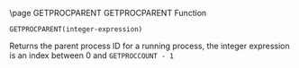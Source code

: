 \page GETPROCPARENT GETPROCPARENT Function
```basic
GETPROCPARENT(integer-expression)
```
Returns the parent process ID for a running process, the integer expression is an index between 0 and `GETPROCCOUNT - 1`

